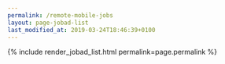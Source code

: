 ```yaml
---
permalink: /remote-mobile-jobs
layout: page-jobad-list
last_modified_at: 2019-03-24T18:46:39+0100
---
```

{% include render_jobad_list.html permalink=page.permalink %}
